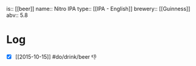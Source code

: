 is:: [[beer]]
name:: Nitro IPA
type:: [[IPA - English]]
brewery:: [[Guinness]]
abv:: 5.8

# Log
- [x] [[2015-10-15]] #do/drink/beer 👎

